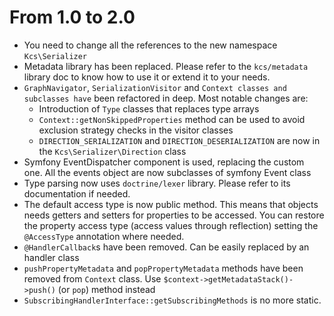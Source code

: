 From 1.0 to 2.0
================

- You need to change all the references to the new namespace `Kcs\Serializer`
- Metadata library has been replaced. Please refer to the `kcs/metadata` library doc
  to know how to use it or extend it to your needs.
- `GraphNavigator`, `SerializationVisitor` and `Context classes and subclasses have`
  been refactored in deep. Most notable changes are:
  - Introduction of `Type` classes that replaces type arrays
  - `Context::getNonSkippedProperties` method can be used to avoid exclusion strategy
    checks in the visitor classes
  - `DIRECTION_SERIALIZATION` and `DIRECTION_DESERIALIZATION` are now in the
    `Kcs\Serializer\Direction` class
- Symfony EventDispatcher component is used, replacing the custom one.
  All the events object are now subclasses of symfony Event class
- Type parsing now uses `doctrine/lexer` library.
  Please refer to its documentation if needed.
- The default access type is now public method. This means that objects needs
  getters and setters for properties to be accessed. You can restore the property
  access type (access values through reflection) setting the `@AccessType` annotation
  where needed.
- `@HandlerCallback`s have been removed. Can be easily replaced by an handler class
- `pushPropertyMetadata` and `popPropertyMetadata` methods have been removed from
  `Context` class. Use `$context->getMetadataStack()->push()` (or `pop`) method instead
- `SubscribingHandlerInterface::getSubscribingMethods` is no more static.
